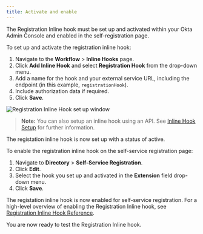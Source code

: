 ```yaml
---
title: Activate and enable
---
```


The Registration Inline hook must be set up and activated within your Okta Admin Console and enabled in the self-registration page.

To set up and activate the registration inline hook:

1. Navigate to the **Workflow** > **Inline Hooks** page.
2. Click **Add Inline Hook** and select **Registration Hook** from the drop-down menu.
3. Add a name for the hook and your external service URL, including the endpoint (in this example, `registrationHook`).
4. Include authorization data if required.
5. Click **Save**.

![Registration Inline Hook set up window](/img/notsure.png "Registration Inline Hook set up window")

> **Note:** You can also setup an inline hook using an API. See [Inline Hook Setup](/docs/concepts/inline-hooks/#inline-hook-setup) for further information.

The registation inline hook is now set up with a status of active.

To enable the registration inline hook on the self-service registration page:

1. Navigate to **Directory** > **Self-Service Registration**.
2. Click **Edit**.
3. Select the hook you set up and activated in the **Extension** field drop-down menu.
4. Click **Save**.

The registation inline hook is now enabled for self-service registration. For a high-level overview of enabling the Registration Inline hook, see [Registration Inline Hook Reference](/docs/reference/registration-hook/).

You are now ready to test the Registration Inline hook.

<NextSectionLink/>

